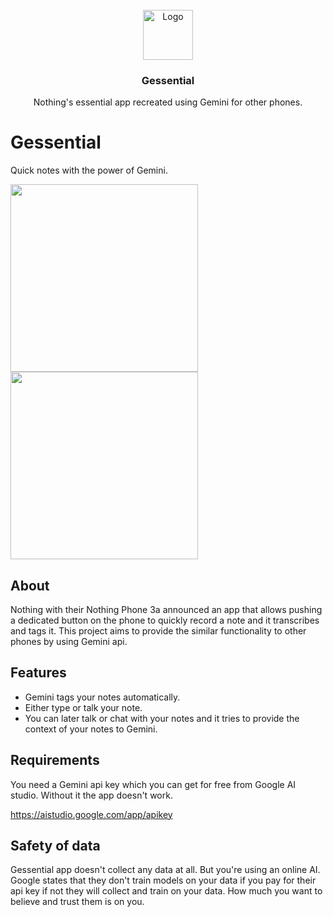 <br />
<div align="center">
  <a>
    <img src="https://github.com/user-attachments/assets/1dc21de5-4b3c-4a68-a66b-faf1c2e043cb" alt="Logo" width="80" height="80">
  </a>

  <h3 align="center">Gessential</h3>

  <p align="center">
    Nothing's essential app recreated using Gemini for other phones.
    
  </p>
</div>

# Gessential

Quick notes with the power of Gemini.

<img src="https://github.com/user-attachments/assets/4940869a-197d-48a0-843a-03f5637cec54" width="300"> <img src="https://github.com/user-attachments/assets/68551c87-37f1-4f9f-8774-f2f2b6f7fd5a" width="300"> 




## About

Nothing with their Nothing Phone 3a announced an app that allows pushing a dedicated button on the phone to quickly record a note and it transcribes and tags it.
This project aims to provide the similar functionality to other phones by using Gemini api.

## Features

- Gemini tags your notes automatically.
- Either type or talk your note.
- You can later talk or chat with your notes and it tries to provide the context of your notes to Gemini.

## Requirements

You need a Gemini api key which you can get for free from Google AI studio. Without it the app doesn't work.

https://aistudio.google.com/app/apikey


## Safety of data

Gessential app doesn't collect any data at all. But you're using an online AI. Google states that they don't train models on your data if you pay for their api key if not they will collect and train on your data. How much you want to believe and trust them is on you.

